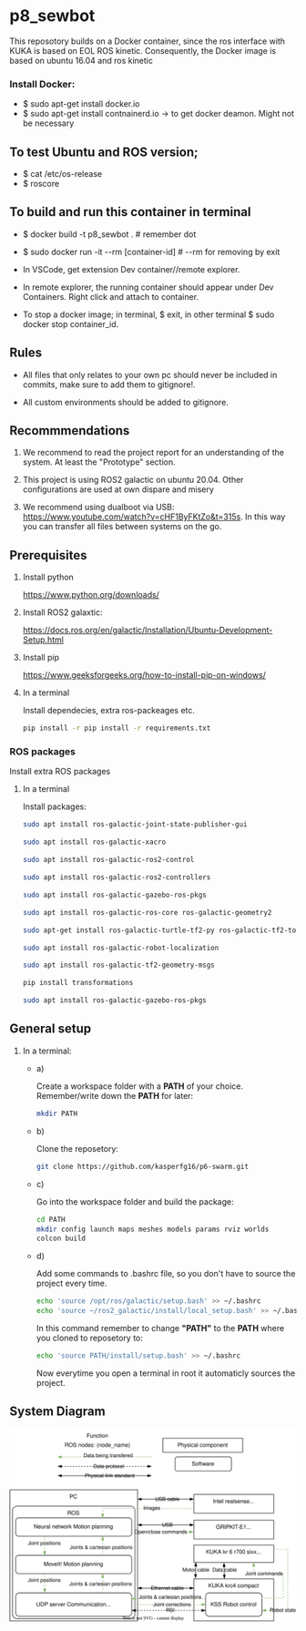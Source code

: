 # p8_sewbot
This reposotory builds on a Docker container, since the ros interface with KUKA is based on EOL ROS kinetic. Consequently, the Docker image is based on ubuntu 16.04 and ros kinetic

### Install Docker:
- $ sudo apt-get install docker.io
- $ sudo apt-get install contnainerd.io -> to get docker deamon. Might not be necessary


## To test Ubuntu and ROS version;
- $ cat /etc/os-release
- $ roscore 

## To build and run this container in terminal
- $ docker build -t p8_sewbot . # remember dot 
- $ sudo docker run -it --rm [container-id] # --rm for removing by exit
- In VSCode, get extension Dev container//remote explorer. 
- In remote explorer, the running container should appear under Dev Containers. Right click and attach to container.


- To stop a docker image; in terminal, $ exit, in other terminal $ sudo docker stop container_id.
## Rules

- All files that only relates to your own pc should never be included in commits, make sure to add them to gitignore!.

- All custom environments should be added to gitignore.

## Recommmendations

1. We recommend to read the project report for an understanding of the system. At least the "Prototype" section.

2. This project is using ROS2 galactic on ubuntu 20.04. Other configurations are used at own dispare and misery

3. We recommend using dualboot via USB: <https://www.youtube.com/watch?v=cHF1ByFKtZo&t=315s>. In this way you can transfer all files between systems on the go.

## Prerequisites

1. Install python

    <https://www.python.org/downloads/>

2. Install ROS2 galaxtic:

    <https://docs.ros.org/en/galactic/Installation/Ubuntu-Development-Setup.html>

3. Install pip

    <https://www.geeksforgeeks.org/how-to-install-pip-on-windows/>

4. In a terminal

    Install dependecies, extra ros-packeages etc.

    ``` bash
    pip install -r pip install -r requirements.txt 
    ```

### ROS packages

Install extra ROS packages

1. In a terminal

    Install packages:

    ``` bash
    sudo apt install ros-galactic-joint-state-publisher-gui
    ```

    ``` bash
    sudo apt install ros-galactic-xacro
    ```

    ``` bash
    sudo apt install ros-galactic-ros2-control
    ```

    ``` bash
    sudo apt install ros-galactic-ros2-controllers
    ```

    ``` bash
    sudo apt install ros-galactic-gazebo-ros-pkgs
    ```

    ``` bash
    sudo apt install ros-galactic-ros-core ros-galactic-geometry2
    ```

    ``` bash
    sudo apt-get install ros-galactic-turtle-tf2-py ros-galactic-tf2-tools ros-galactic-tf-transformations
    ```

    ``` bash
    sudo apt install ros-galactic-robot-localization
    ```

    ``` bash
    sudo apt install ros-galactic-tf2-geometry-msgs
    ```

    ``` bash
    pip install transformations
    ```

    ``` bash
    sudo apt install ros-galactic-gazebo-ros-pkgs
    ```

## General setup

1. In a terminal:

    - a)

        Create a workspace folder with a **PATH** of your choice. Remember/write down the **PATH** for later:

        ``` bash
        mkdir PATH
        ```

    - b)

        Clone the reposetory:

        ``` bash
        git clone https://github.com/kasperfg16/p6-swarm.git
        ```

    - c)

        Go into the workspace folder and build the package:

        ``` bash
        cd PATH
        mkdir config launch maps meshes models params rviz worlds
        colcon build
        ```

    - d)

        Add some commands to .bashrc file, so you don't have to source the project every time.

        ``` bash
        echo 'source /opt/ros/galactic/setup.bash' >> ~/.bashrc
        echo 'source ~/ros2_galactic/install/local_setup.bash' >> ~/.bashrc
        ```

        In this command remember to change **"PATH"** to the **PATH** where you cloned to reposetory to:

        ``` bash
        echo 'source PATH/install/setup.bash' >> ~/.bashrc
        ```

        Now everytime you open a terminal in root it automaticly sources the project.

## System Diagram

[![Test Embedding draw.io](.%2Fsrc%2FUnavngivet%20diagram.drawio.svg)](https://app.diagrams.net/#Hkasperfg16%2Fp8_sewbot%2Fmain%2Fsrc%2FUnavngivet%20diagram.drawio.svg)
